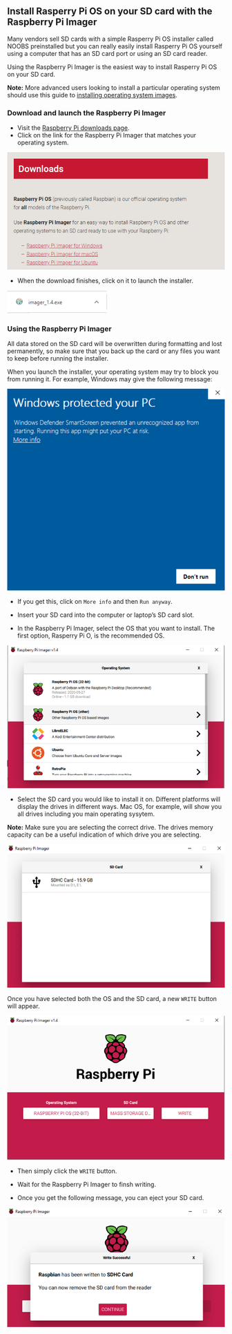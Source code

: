 ## Install Rasperry Pi OS on your SD card with the Raspberry Pi Imager

Many vendors sell SD cards with a simple Rasperry Pi OS installer called NOOBS preinstalled but you can really easily install Rasperry Pi OS yourself using a computer that has an SD card port or using an SD card reader.

Using the Raspberry Pi Imager is the easiest way to install Rasperry Pi OS on your SD card.

**Note:** More advanced users looking to install a particular operating system should use this guide to [installing operating system images](https://www.raspberrypi.org/documentation/installation/installing-images/README.md). 

### Download and launch the Raspberry Pi Imager

+ Visit the [Raspberry Pi downloads page](https://www.raspberrypi.org/downloads).
+ Click on the link for the Raspberry Pi Imager that matches your operating system.

![Downloads page](images/newInstaller_downloadsPage.png)

+ When the download finishes, click on it to launch the installer.

![Launch installer](images/newInstaller_launchInstaller.png)

### Using the Raspberry Pi Imager

All data stored on the SD card will be overwritten during formatting and lost permanently, so make sure that you back up the card or any files you want to keep before running the installer.

When you launch the installer, your operating system may try to block you from running it. For example, Windows may give the following message: 

![Windows warning](images/newInstaller_windowsWarning.png)

+ If you get this, click on `More info` and then `Run anyway`.

+ Insert your SD card into the computer or laptop’s SD card slot.

+ In the Raspberry Pi Imager, select the OS that you want to install. The first option, Rasperry Pi O, is the recommended OS.

![Raspberry Pi Imager in windows](images/newInstaller_selectOS.png)

+ Select the SD card you would like to install it on. Different platforms will display the drives in different ways. Mac OS, for example, will show you all drives including you main operating sysytem. 

**Note:** Make sure you are selecting the correct drive. The drives memory capacity can be a useful indication of which drive you are selecting.

![Raspberry Pi Imager in windows](images/newInstaller_select-SDCard.png)

Once you have selected both the OS and the SD card, a new `WRITE` button will appear.

![Raspberry Pi Imager in windows](images/newInstaller_osAndCardSelected.png)

+ Then simply click the `WRITE` button.

+ Wait for the Raspberry Pi Imager to finsh writing.

+ Once you get the following message, you can eject your SD card.

![Write successful message](images/newInstaller_writeSuccessful.png)
